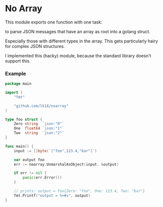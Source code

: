 # No Array

This module exports one function with one task:

to parse JSON messages that have an array as root into a golang struct.

Especially those with different types in the array. This gets particularly hairy for complex JSON structures.

I implemented this (hacky) module, because the standard library doesn't support this.


### Example

```go
package main

import (
	"fmt"

	"github.com/lk16/noarray"
)

type foo struct {
	Zero string  `json:"0"`
	One  float64 `json:"1"`
	Two  string  `json:"2"`
}

func main() {
    input := []byte(`["foo",123.4,"bar"]`)

    var output foo
    err := noarray.UnmarshalAsObject(input, &output)

    if err != nil {
        panic(err.Error())
    }

    // prints: output = foo{Zero: "foo", One: 123.4, Two: "bar"}
    fmt.Printf("output = %+#v", output)
}
```
